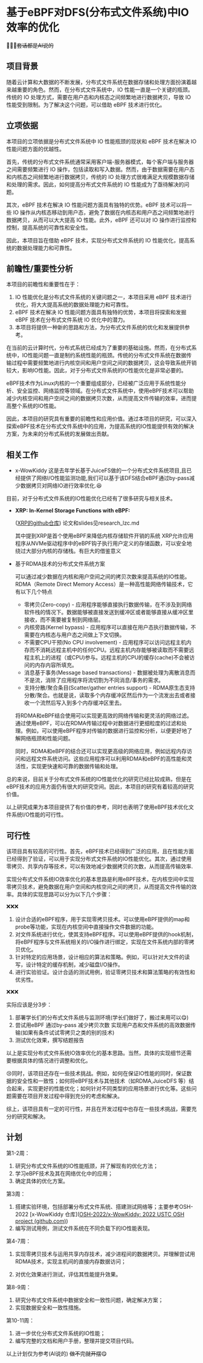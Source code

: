 # 基于eBPF对DFS(分布式文件系统)中IO效率的优化

:punch::punch::punch:~~套话都是AI说的~~

## 项目背景

随着云计算和大数据的不断发展，分布式文件系统在数据存储和处理方面扮演着越来越重要的角色。然而，在分布式文件系统中，IO 性能一直是一个关键的瓶颈。传统的 IO 处理方式，需要在用户态和内核态之间频繁地进行数据拷贝，导致 IO 性能受到限制。为了解决这个问题，可以借助 eBPF 技术进行优化。

## 立项依据

本项目的立项依据是分布式文件系统中 IO 性能瓶颈的现状和 eBPF 技术在解决 IO 性能问题方面的优越性。

首先，传统的分布式文件系统通常采用客户端-服务器模式，每个客户端与服务器之间需要频繁进行 IO 操作，包括读取和写入数据。然而，由于数据需要在用户态和内核态之间频繁地进行数据拷贝，传统的 IO 处理方式很难满足大规模数据存储和处理的需求。因此，如何提高分布式文件系统的 IO 性能成为了亟待解决的问题。

其次，eBPF 技术在解决 IO 性能问题方面具有独特的优势。eBPF 技术可以将一些 IO 操作从内核态移动到用户态，避免了数据在内核态和用户态之间频繁地进行数据拷贝，从而可以大大提高 IO 性能。此外，eBPF 还可以对 IO 操作进行监控和控制，提高系统的可靠性和安全性。

因此，本项目旨在借助 eBPF 技术，实现分布式文件系统的 IO 性能优化，提高系统的数据处理能力和可靠性。

## 前瞻性/重要性分析

本项目的前瞻性和重要性在于：

1. IO 性能优化是分布式文件系统的关键问题之一，本项目采用 eBPF 技术进行优化，将大大提高系统的数据处理能力和可靠性。
2. eBPF 技术在解决 IO 性能问题方面具有独特的优势，本项目将探索和发掘 eBPF 技术在分布式文件系统 IO 优化中的潜力。
3. 本项目将提供一种新的思路和方法，为分布式文件系统的优化和发展提供参考。

在当前的云计算时代，分布式系统已经成为了重要的基础设施。然而，在分布式系统中，IO性能问题一直是制约系统性能的瓶颈。传统的分布式文件系统在数据传输过程中需要频繁地进行内核空间和用户空间之间的数据拷贝，这会导致系统开销较大，影响IO性能。因此，对于分布式文件系统的IO性能优化是非常必要的。

eBPF技术作为Linux内核的一个重要组成部分，已经被广泛应用于系统性能分析、安全监控、网络监控等领域。在分布式文件系统中，使用eBPF技术可以帮助减少内核空间和用户空间之间的数据拷贝次数，从而提高文件传输的效率，进而提高整个系统的IO性能。

因此，本项目的研究具有重要的前瞻性和应用价值。通过本项目的研究，可以深入探索eBPF技术在分布式文件系统中的应用，为提高系统的IO性能提供有效的解决方案，为未来的分布式系统的发展做出贡献。

## 相关工作

- x-WowKiddy   这是去年学长基于JuiceFS做的一个分布式文件系统项目,且已经提供了网络I/O性能监测功能,我们可以基于该DFS结合eBPF通过by-pass减少数据拷贝对网络IO进行效率优化.:satisfied:

目前，对于分布式文件系统的IO性能优化已经有了很多研究与相关技术。

- **XRP: In-Kernel Storage Functions with eBPF:**

  ([XRP的github仓库](https://github.com/xrp-project/XRP)) 论文和slides见research_lzc.md

  其中提到XRP是首个使用eBPF来降低内核存储软件开销的系统 XRP允许应用程序从NVMe驱动程序中的eBPF钩子执行用户定义的存储函数，可以安全地绕过大部分内核的存储栈。有巨大的借鉴意义

- 基于RDMA技术的分布式文件系统方案

  可以通过减少数据在内核和用户空间之间的拷贝次数来提高系统的IO性能。RDMA（Remote Direct Memory Access）是一种高性能网络传输技术，它有以下几个特点

  - 零拷贝(Zero-copy) - 应用程序能够直接执行数据传输，在不涉及到网络软件栈的情况下。数据能够被直接发送到缓冲区或者能够直接从缓冲区里接收，而不需要被复制到网络层。
  - 内核旁路(Kernel bypass) - 应用程序可以直接在用户态执行数据传输，不需要在内核态与用户态之间做上下文切换。
  - 不需要CPU干预(No CPU involvement) - 应用程序可以访问远程主机内存而不消耗远程主机中的任何CPU。远程主机内存能够被读取而不需要远程主机上的进程（或CPU)参与。远程主机的CPU的缓存(cache)不会被访问的内存内容所填充。
  - 消息基于事务(Message based transactions) - 数据被处理为离散消息而不是流，消除了应用程序将流切割为不同消息/事务的需求。
  - 支持分散/聚合条目(Scatter/gather entries support) - RDMA原生态支持分散/聚合。也就是说，读取多个内存缓冲区然后作为一个流发出去或者接收一个流然后写入到多个内存缓冲区里去。

  将RDMA和eBPF结合使用可以实现更高效的网络传输和更灵活的网络过滤。通过使用eBPF，可以在RDMA传输过程中对数据进行更细粒度的过滤和处理。例如，可以使用eBPF程序对传输的数据进行监控和分析，以便更好地了解网络瓶颈和性能问题。

  同时，RDMA和eBPF的结合还可以实现更高级的网络应用，例如远程内存访问和远程文件系统访问。这些应用程序可以利用RDMA和eBPF的高性能和灵活性，实现更快速和可靠的数据传输和处理。

总的来说，目前关于分布式文件系统的IO性能优化的研究已经比较成熟，但是在eBPF技术的应用方面仍有很大的研究空间。因此，本项目的研究有着较高的研究价值。

以上研究成果为本项目提供了有价值的参考，同时也表明了使用eBPF技术优化文件系统I/O性能的可行性。

## 可行性

该项目具有较高的可行性。首先，eBPF技术已经得到广泛的应用，且在性能方面已经得到了验证，可以用于实现分布式文件系统的IO性能优化。其次，通过使用零拷贝、共享内存等技术，可以有效地减少数据拷贝的次数，从而提高传输效率.

实现分布式文件系统IO效率优化的基本思路是利用eBPF技术，在内核空间中实现零拷贝技术，避免数据在用户空间和内核空间之间的拷贝，从而提高文件传输的效率。具体的实现思路可以分为以下几个步骤：

:x::x::x:

1. 设计合适的eBPF程序，用于实现零拷贝技术。可以使用eBPF提供的map和probe等功能，实现在内核空间中直接操作文件数据的功能。
2. 对文件系统进行优化，使其支持eBPF程序。可以使用eBPF提供的hook机制，将eBPF程序与文件系统相关的I/O操作进行绑定，实现在文件系统内部的零拷贝优化。
3. 针对特定的应用场景，设计相应的算法和策略。例如，可以针对大文件的读写，设计特定的缓存机制，减少磁盘I/O操作。
4. 进行实验验证。设计合适的测试用例，验证零拷贝技术和算法策略的有效性和优劣性。

:x::x::x:

实际应该是分3步：

1. 部署学长们的分布式文件系统与监测环境(学长们做好了，搬过来用可以:yum:)
2. 尝试用eBPF 通过by-pass 减少拷贝次数 实现用户态和文件系统的高效数据传输(如果有条件试试零拷贝之类的别的技术)
3. 测试优化效果，撰写结题报告

以上是实现分布式文件系统IO效率优化的基本思路。当然，具体的实现细节还需要根据具体的情况进行调整和优化。

:cry:同时，该项目还存在一些技术挑战。例如，如何在保证IO性能的同时，保证数据的安全性和一致性；如何将eBPF技术与其他技术（如RDMA,JuiceDFS 等）结合起来，实现更好的性能优化；如何针对不同类型的应用场景进行优化等。这些问题需要在项目开发过程中得到充分的考虑和解决。

综上，该项目具有一定的可行性，并且在开发过程中也存在一些技术挑战，需要充分的研究和解决。

## 计划

第1-2周：

1. 研究分布式文件系统的IO性能瓶颈，并了解现有的优化方法；
2. 学习eBPF技术及其在网络优化中的应用；
3. 确定具体的优化方案。

第3周：

1. 搭建实验环境，包括部署分布式文件系统、搭建测试网络等；主要参考OSH-2022 [x-WowKiddy 仓库]([OSH-2022/x-WowKiddy: 2022 USTC OSH project (github.com)](https://github.com/OSH-2022/x-WowKiddy))
2. 编写测试用例，测试文件系统在不同负载下的IO性能表现。

第4-7周：

1. 实现零拷贝技术与运用共享内存技术，减少进程间的数据拷贝。并理解尝试用RDMA技术，实现主机间的直接内存数据访问；

2. 对优化效果进行测试，评估其性能提升效果。

第8-9周：

1. 研究分布式文件系统中数据安全和一致性问题，确定解决方案；
2. 实现数据安全和一致性措施。

第10-11周：

1. 进一步优化分布式文件系统的IO性能；
2. 编写完整的文档和用户手册，整理并提交项目代码。

以上计划仅为参考(AI说的) ~~做不完就开摆~~:yum: